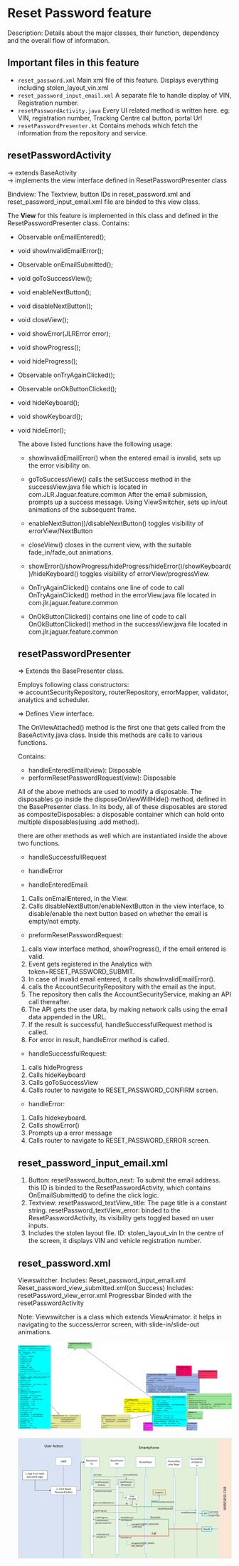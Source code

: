 # Reset Password feature

Description: Details about the major classes, their function, dependency and the overall flow of information.

## Important files in this feature

* `reset_password.xml`
		Main xml file of this feature. Displays everything including stolen_layout_vin.xml
* `reset_password_input_email.xml`
		A separate file to handle display of VIN, Registration number.
* `resetPasswordActivity.java`
		Every UI related method is written here. eg: VIN, registration number, Tracking Centre cal button, portal Url 
* `resetPasswordPresenter.kt`
		Contains mehods which fetch the information from the repository and service.

## resetPasswordActivity

->  extends BaseActivity<br>
->  implements the view interface defined in ResetPasswordPresenter class<br>

Bindview: The Textview, button IDs in reset_password.xml and reset_password_input_email.xml file are binded to this view class. 

The **View** for this feature is implemented in this class and defined in the ResetPasswordPresenter class.
Contains: 

* Observable<String> onEmailEntered();

* void showInvalidEmailError();

* Observable<Object> onEmailSubmitted();

* void goToSuccessView();

* void enableNextButton();

* void disableNextButton();

* void closeView();

* void showError(JLRError error);

* void showProgress();

* void hideProgress();

* Observable<Object> onTryAgainClicked();

* Observable<Object> onOkButtonClicked();

* void hideKeyboard();

* void showKeyboard();

* void hideError();

The above listed functions have the following usage:

* showInvalidEmailError()
when the entered email is invalid, sets up the error visibility on.

* goToSuccessView()
calls the setSuccess method in the successView.java file which is located in com.JLR.Jaguar.feature.common
After the email submission, prompts up a success message. 
Using ViewSwitcher, sets up in/out animations of the subsequent frame.

* enableNextButton()/disableNextButton()
toggles visibility of errorView/NextButton

* closeView()
closes in the current view, with the suitable fade_in/fade_out animations.

* showError()/showProgress/hideProgress/hideError()/showKeyboard()/hideKeyboard()
toggles visibility of errorView/progressView.

* OnTryAgainClicked()
contains one line of code to call OnTryAgainClicked() method in the errorView.java file located in com.jlr.jaguar.feature.common 

* OnOkButtonClicked()
contains one line of code to call OnOkButtonClicked() method in the successView.java file located in com.jlr.jaguar.feature.common

## resetPasswordPresenter

=> Extends the BasePresenter class. 

Employs following class constructors: <br>
=> accountSecurityRepository, routerRepository, errorMapper, validator, analytics and scheduler.<br>

=> Defines View interface.<br>

The OnViewAttached() method is the first one that gets called from the BaseActivity.java class. Inside this methods are calls to various functions.

Contains:
* handleEnteredEmail(view): Disposable
* performResetPasswordRequest(view): Disposable

All of the above methods are used to modify a disposable.
The disposables go inside the disposeOnViewWillHide() method, defined in the BasePresenter class.
In its body, all of these disposables are stored as compositeDisposables: a disposable container which can hold onto multiple disposables(using .add method).

there are other methods as well which are instantiated inside the above two functions. 
* handleSuccessfullRequest
* handleError

* handleEnteredEmail: 
1.	 Calls onEmailEntered, in the View. 
2.	 Calls disableNextButton/enableNextButton in the view interface, to disable/enable the next button based on whether the email is empty/not empty.

* preformResetPasswordRequest:
1.	calls view interface method, showProgress(), if the email entered is valid.
2.	Event gets registered in the Analytics with token=RESET_PASSWORD_SUBMIT.
3.	In case of invalid email entered, it calls showInvalidEmailError().
4.	calls the AccountSecurityRepository with the email as the input.
5.	The repository then calls the AccountSecurityService, making an API call thereafter.
6.	The API gets the user data, by making network calls using the email data appended in the URL.
7.	If the result is successful, handleSuccessfulRequest method is called.
8.	For error in result, handleError method is called.

* handleSuccessfulRequest:
1)	calls hideProgress
2)	Calls hideKeyboard
3)	Calls goToSuccessView
4)	Calls router to navigate to RESET_PASSWORD_CONFIRM screen.

* handleError:
1)	Calls hidekeyboard.
2)	Calls showError()
3)	Prompts up a error message
4)	Calls router to navigate to RESET_PASSWORD_ERROR screen.


## reset_password_input_email.xml

1.	Button: 
resetPassword_button_next: To submit the email address. 
this ID is binded to the ResetPasswordActivity, which contains OnEmailSubmitted() to define the click logic. 
2.	Textview:
resetPassword_textView_title: The page title is a constant string. 
resetPassword_textView_error: binded to the ResetPasswordActivity, its visibility gets toggled based on user inputs. 
3.	Includes the stolen layout file. ID: stolen_layout_vin
In the centre of the screen, it displays VIN and vehicle registration number.


## reset_password.xml

Viewswitcher.
	Includes:
		Reset_password_input_email.xml
		Reset_password_view_submitted.xml(on Success)
Includes: 
  resetPassword_view_error.xml
Progressbar
	Binded with the resetPasswordActivity

Note: Viewswitcher is a class which extends ViewAnimator. it helps in navigating to the success/error screen, with slide-in/slide-out animations.

![](resetpasswordUML.png)

![](ResetPasswordButton.png)



